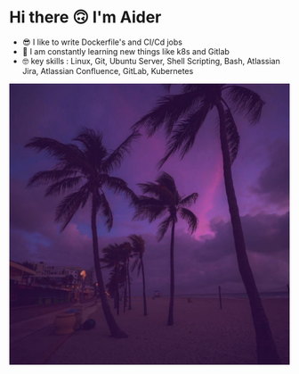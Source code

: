 # Hi there 🙃 I'm Aider

- 😎 I like to write Dockerfile's and CI/Cd jobs
- 🤔 I am constantly learning new things like k8s and Gitlab
- 🤓 key skills : Linux, Git, Ubuntu Server, Shell Scripting, Bash, Atlassian Jira, Atlassian Confluence, GitLab, Kubernetes
 
![](rHkL78ZpxiQ.jpg)
